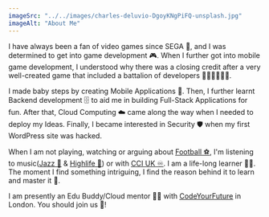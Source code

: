 ```yaml
---
imageSrc: "../../images/charles-deluvio-DgoyKNgPiFQ-unsplash.jpg"
imageAlt: "About Me"
---
```


I have always been a fan of video games since SEGA 👾, and I was determined to get into game development 🎮. When I further got into mobile game development, I understood why there was a closing credit after a very well-created game that included a battalion of developers 👩🏾‍💻👩🏼‍💻.

I made baby steps by creating Mobile Applications 📱. Then, I further learnt Backend development 🗄️ to aid me in building Full-Stack Applications for fun. After that, Cloud Computing ☁️ came along the way when I needed to deploy my Ideas. Finally, I became interested in Security 🛡️ when my first WordPress site was hacked.

When I am not playing, watching or arguing about <a href="https://www.arsenal.com/" aria-label="External Link" target="_blank" rel="nofollow noopener noreferrer"><u>Football ⚽</u></a>, I'm listening to music(<a href="https://open.spotify.com/album/2juoSjrfYJTDGobdoUoxpE" aria-label="External Link" target="_blank" rel="nofollow noopener noreferrer"><u>Jazz 🎷</u></a> & <a href="https://open.spotify.com/playlist/4vK2TN6Pum5obvUPGtcmLi" aria-label="External Link" target="_blank" rel="nofollow noopener noreferrer"><u>Highlife 🐚</u></a>) or with <a href="https://www.instagram.com/cci__uk/?hl=en" aria-label="External Link" target="_blank" rel="nofollow noopener noreferrer"><u>CCI UK ♾️</u></a>. I am a life-long learner 👴🏿. The moment I find something intriguing, I find the reason behind it to learn and master it 🥋.

I am presently an Edu Buddy/Cloud mentor 👨‍🏫 with <a href="https://codeyourfuture.io/" aria-label="External Link" target="_blank" rel="nofollow noopener noreferrer"><u>CodeYourFuture</u></a> in London. You should join us 🤝!
